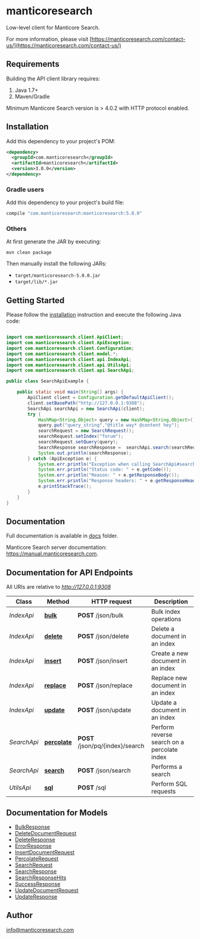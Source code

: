 # manticoresearch

Low-level client for Manticore Search.


  For more information, please visit [https://manticoresearch.com/contact-us/](https://manticoresearch.com/contact-us/)


## Requirements

Building the API client library requires:

1. Java 1.7+
2. Maven/Gradle

Minimum Manticore Search version is > 4.0.2 with HTTP protocol enabled.

## Installation

Add this dependency to your project's POM:

```xml
<dependency>
  <groupId>com.manticoresearch</groupId>
  <artifactId>manticoresearch</artifactId>
  <version>3.0.0</version>
</dependency>
```

### Gradle users

Add this dependency to your project's build file:

```groovy
compile "com.manticoresearch:manticoresearch:5.0.0"
```

### Others

At first generate the JAR by executing:

```shell
mvn clean package
```

Then manually install the following JARs:

- `target/manticoresearch-5.0.0.jar`
- `target/lib/*.jar`

## Getting Started

Please follow the [installation](#installation) instruction and execute the following Java code:

```java

import com.manticoresearch.client.ApiClient;
import com.manticoresearch.client.ApiException;
import com.manticoresearch.client.Configuration;
import com.manticoresearch.client.model.*;
import com.manticoresearch.client.api.IndexApi;
import com.manticoresearch.client.api.UtilsApi;
import com.manticoresearch.client.api.SearchApi;

public class SearchApiExample {

    public static void main(String[] args) {
        ApiClient client = Configuration.getDefaultApiClient();
        client.setBasePath("http://127.0.0.1:9308");
        SearchApi searchApi = new SearchApi(client);
        try {
            HashMap<String,Object> query = new HashMap<String,Object>();
            query.put("query_string","@title way* @content hey");
            searchRequest = new SearchRequest();
            searchRequest.setIndex("forum");
            searchRequest.setQuery(query);
            SearchResponse searchResponse =  searchApi.search(searchRequest);
            System.out.println(searchResponse);
        } catch (ApiException e) {
            System.err.println("Exception when calling SearchApi#search");
            System.err.println("Status code: " + e.getCode());
            System.err.println("Reason: " + e.getResponseBody());
            System.err.println("Response headers: " + e.getResponseHeaders());
            e.printStackTrace();
        }
    }
}

```

## Documentation 

Full documentation is available in  [docs](https://github.com/manticoresoftware/manticoresearch-java/tree/master/docs) folder.

Manticore Search server documentation: https://manual.manticoresearch.com.

## Documentation for API Endpoints

All URIs are relative to *http://127.0.0.1:9308*

Class | Method | HTTP request | Description
------------ | ------------- | ------------- | -------------
*IndexApi* | [**bulk**](docs/IndexApi.md#bulk) | **POST** /json/bulk | Bulk index operations
*IndexApi* | [**delete**](docs/IndexApi.md#delete) | **POST** /json/delete | Delete a document in an index
*IndexApi* | [**insert**](docs/IndexApi.md#insert) | **POST** /json/insert | Create a new document in an index
*IndexApi* | [**replace**](docs/IndexApi.md#replace) | **POST** /json/replace | Replace new document in an index
*IndexApi* | [**update**](docs/IndexApi.md#update) | **POST** /json/update | Update a document in an index
*SearchApi* | [**percolate**](docs/SearchApi.md#percolate) | **POST** /json/pq/{index}/search | Perform reverse search on a percolate index
*SearchApi* | [**search**](docs/SearchApi.md#search) | **POST** /json/search | Performs a search
*UtilsApi* | [**sql**](docs/UtilsApi.md#sql) | **POST** /sql | Perform SQL requests


## Documentation for Models

 - [BulkResponse](docs/BulkResponse.md)
 - [DeleteDocumentRequest](docs/DeleteDocumentRequest.md)
 - [DeleteResponse](docs/DeleteResponse.md)
 - [ErrorResponse](docs/ErrorResponse.md)
 - [InsertDocumentRequest](docs/InsertDocumentRequest.md)
 - [PercolateRequest](docs/PercolateRequest.md)
 - [SearchRequest](docs/SearchRequest.md)
 - [SearchResponse](docs/SearchResponse.md)
 - [SearchResponseHits](docs/SearchResponseHits.md)
 - [SuccessResponse](docs/SuccessResponse.md)
 - [UpdateDocumentRequest](docs/UpdateDocumentRequest.md)
 - [UpdateResponse](docs/UpdateResponse.md)


## Author

info@manticoresearch.com

